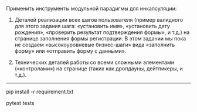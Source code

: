 Применить инструменты модульной парадигмы для инкапсуляции:

1. Деталей реализации всех шагов пользователя (пример валидного для этого задания шага: «установить имя», «установить дату рождения», «проверить результат подтверждения формы», и т.д.) на странице заполнения формы регистрации. В этом задании мы пока не создаем «высокоуровневые бизнес-шаги» вида «заполнить форму» или «отправить форму с данными».

2. Технических деталей работы со всеми сложными элементами («контролами») на странице (таких как дропдауны, дейтпикеры, и т.д.).

---

pip install -r requirement.txt

pytest tests
